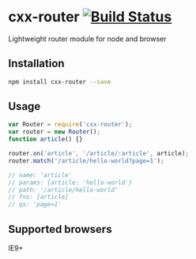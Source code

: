 # cxx-router [![Build Status](https://travis-ci.org/pqx/cxx-router.svg)](https://travis-ci.org/pqx/cxx-router)
Lightweight router module for node and browser
## Installation
``` sh
npm install cxx-router --save
```
## Usage
``` javascript
var Router = require('cxx-router');
var router = new Router();
function article() {}

router.on('article', '/article/:article', article);
router.match('/article/hello-world?page=1');

// name: 'article'
// params: {article: 'hello-world'}
// path: '/article/hello-world'
// fns: [article]
// qs: 'page=1'
```

## Supported browsers
IE9+
